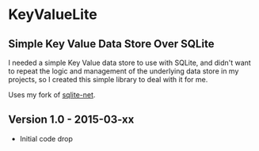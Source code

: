# KeyValueLite

Simple Key Value Data Store Over SQLite
---------------------------------------

I needed a simple Key Value data store to use with SQLite, and didn't want
to repeat the logic and management of the underlying data store in my projects,
so I created this simple library to deal with it for me.

Uses my fork of [sqlite-net](https://github.com/dbuksbaum/sqlite-net).

Version 1.0 - 2015-03-xx
------------------------
  * Initial code drop


